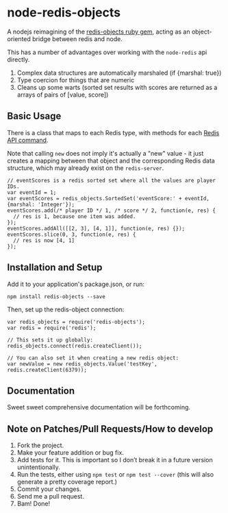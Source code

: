 # node-redis-objects

A nodejs reimagining of the [redis-objects ruby gem](https://github.com/nateware/redis-objects),
acting as an object-oriented bridge between redis and node.

This has a number of advantages over working with the `node-redis` api directly.

1. Complex data structures are automatically marshaled (if {marshal: true})
2. Type coercion for things that are numeric
3. Cleans up some warts (sorted set results with scores are returned as a arrays of pairs of [value, score])

## Basic Usage

There is a class that maps to each Redis type, with methods for each
[Redis API command](http://redis.io/commands).

Note that calling `new` does not imply it's actually a "new" value - it just
creates a mapping between that object and the corresponding Redis data
structure, which may already exist on the `redis-server`.

    // eventScores is a redis sorted set where all the values are player IDs.
    var eventId = 1;
    var eventScores = redis_objects.SortedSet('eventScore:' + eventId, {marshal: 'Integer'});
    eventScores.add(/* player ID */ 1, /* score */ 2, function(e, res) {
      // res is 1, because one item was added.
    });
    eventScores.addAll([[2, 3], [4, 1]], function(e, res) {});
    eventScores.slice(0, 3, function(e, res) {
      // res is now [4, 1]
    });

## Installation and Setup

Add it to your application's package.json, or run:

    npm install redis-objects --save

Then, set up the redis-object connection:

    var redis_objects = require('redis-objects');
    var redis = require('redis');

    // This sets it up globally:
    redis_objects.connect(redis.createClient());

    // You can also set it when creating a new redis object:
    var newValue = new redis_objects.Value('testKey', redis.createClient(6379));

## Documentation

Sweet sweet comprehensive documentation will be forthcoming.

## Note on Patches/Pull Requests/How to develop

1. Fork the project.
2. Make your feature addition or bug fix.
3. Add tests for it. This is important so I don’t break it in a future version unintentionally.
4. Run the tests, either using `npm test` or `npm test --cover` (this will also generate a pretty coverage report.)
5. Commit your changes.
6. Send me a pull request.
7. Bam! Done!
